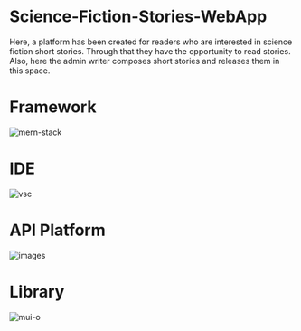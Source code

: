 # Science-Fiction-Stories-WebApp
Here, a platform has been created for readers who are interested in science fiction short stories. Through that they have the opportunity to read stories. Also, here the admin writer composes short stories and releases them in this space.

# Framework
![mern-stack](https://github.com/Hasitha-Chathurangapriya/Science-Fiction-Stories-WebApp/assets/165558899/3c5a65b5-2e04-43df-b356-c85774c27e8e)

# IDE
![vsc](https://github.com/Hasitha-Chathurangapriya/Science-Fiction-Stories-WebApp/assets/165558899/43dfd4c9-7544-4daf-9709-f767ff92667c)

# API Platform
![images](https://github.com/Hasitha-Chathurangapriya/Science-Fiction-Stories-WebApp/assets/165558899/8b3987c3-c20d-43fc-bacf-d5b9927c9404)

# Library
![mui-o](https://github.com/Hasitha-Chathurangapriya/Science-Fiction-Stories-WebApp/assets/165558899/d9851d63-874b-4129-b9b5-30c59f95ee0b)
